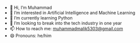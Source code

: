- 👋 Hi, I’m Muhammad
- 👀 I’m interested in Artificial Intelligence and Machine Learning
- 🌱 I’m currently learning Python
- 🤖 I’m looking to break into the tech industry in one year
- 📫 How to reach me: muhammadmalik5303@gmail.com
- 😄 Pronouns: he/him

<!---
CosmicEmm/CosmicEmm is a ✨ special ✨ repository because its `README.md` (this file) appears on your GitHub profile.
You can click the Preview link to take a look at your changes.
--->
